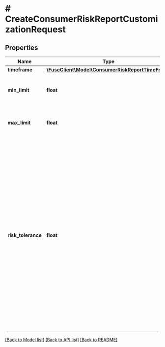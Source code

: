 # # CreateConsumerRiskReportCustomizationRequest

## Properties

Name | Type | Description | Notes
------------ | ------------- | ------------- | -------------
**timeframe** | [**\FuseClient\Model\ConsumerRiskReportTimeFrame**](ConsumerRiskReportTimeFrame.md) |  |
**min_limit** | **float** | The minimum allowed limit, in cents. |
**max_limit** | **float** | The maximum allowed limit, in cents. |
**risk_tolerance** | **float** | This parameter indicates the risk tolerance associated with spend limits. A high risk tolerance allow for higher limits, increasing both potential gains and losses. A Lower risk tolerance enforces strict limits, reducing the potential for loss but also limiting transaction volume for reliable users. |

[[Back to Model list]](../../README.md#models) [[Back to API list]](../../README.md#endpoints) [[Back to README]](../../README.md)
